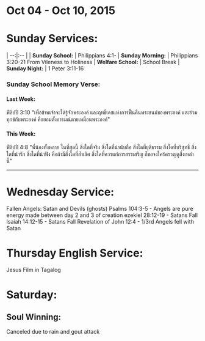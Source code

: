 # Oct 04 - Oct 10, 2015
# Sunday Services:

| --:|:-- |
| **Sunday School:**  |	Philippians 4:1-
| **Sunday Morning:** |	Philippians 3:20-21 From Vileness to Holiness
| **Welfare School:** |	School Break
| **Sunday Night:**   | 1 Peter 3:11-16

### Sunday School Memory Verse:
#### Last Week: 
ฟีลิปปี 3:10 "เพื่อข้าพเจ้าจะได้รู้จักพระองค์ และฤทธิ์เดชแห่งการฟื้นคืนพระชนม์ของพระองค์ และร่วมทุกข์กับพระองค์ คือยอมตั้งอารมณ์ตายเหมือนพระองค์"

#### This Week:
ฟีลิปปี 4:8 "พี่น้องทั้งหลาย ในที่สุดนี้ สิ่งใดที่จริง สิ่งใดที่น่านับถือ สิ่งใดที่ยุติธรรม สิ่งใดที่บริสุทธิ์ สิ่งใดที่น่ารัก สิ่งใดที่น่าฟัง คือถ้ามีสิ่งใดที่ล้ำเลิศ สิ่งใดที่ควรแก่การสรรเสริญ ก็ขอจงใคร่ครวญดูสิ่งเหล่านี้"

---
# Wednesday Service:
Fallen Angels: Satan and Devils (ghosts)
Psalms 104:3-5 - Angels are pure energy made between day 2 and 3 of creation
ezekiel 28:12-19 - Satans Fall
Isaiah 14:12-15 - Satans Fall
Revelation of John 12:4	- 1/3rd Angels fell with Satan

# Thursday English Service:
Jesus Film in Tagalog

# Saturday:

## Soul Winning:
Canceled due to rain and gout attack